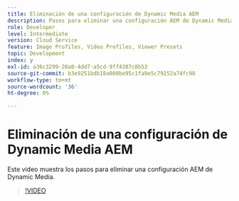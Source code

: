 ```yaml
---
title: Eliminación de una configuración de Dynamic Media AEM
description: Pasos para eliminar una configuración AEM de Dynamic Media de AEM Assets.
role: Developer
level: Intermediate
version: Cloud Service
feature: Image Profiles, Video Profiles, Viewer Presets
topic: Development
index: y
exl-id: a36c3299-20a0-4dd7-a5cd-9ff4387c8b53
source-git-commit: b3e9251bdb18a008be95c1fa9e5c79252a74fc98
workflow-type: tm+mt
source-wordcount: '36'
ht-degree: 0%

---
```


# Eliminación de una configuración de Dynamic Media AEM

Este vídeo muestra los pasos para eliminar una configuración AEM de Dynamic Media.

>[!VIDEO](https://video.tv.adobe.com/v/335363?quality=12&learn=on)
